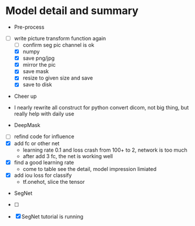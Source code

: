 # Model detail and summary

 * Pre-process
- [ ] write picture transform function again 
	- [ ] confirm seg pic channel is ok
	- [x] numpy 
	- [x] save png/jpg 
	- [x] mirror the pic
	- [x] save mask 
	- [x] resize to given size and save
	- [x] save to disk

 * Cheer up
- I nearly rewrite all construct for python convert dicom, not big thing, but really help with daily use 

 * DeepMask
- [ ] refind code for influence
- [x] add fc or other net
	- learning rate 0.1 and loss crash from 100+ to 2, network is too much
	- after add 3 fc, the net is working well
- [x] find a good learning rate 
	- come to table see the detail, model impression limiated 
- [x] add iou loss for classify
	- tf.onehot, slice the tensor

 * SegNet
- [ ] 
- [x] SegNet tutorial is running


